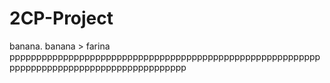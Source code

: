 # 2CP-Project
banana. banana > farina
ppppppppppppppppppppppppppppppppppppppppppppppppppppppppppppppppppppppppppppppppppppppppppp
